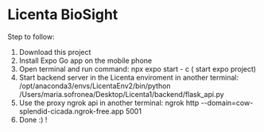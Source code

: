 # Licenta BioSight

Step to follow:

1. Download this project
2. Install Expo Go app on the mobile phone
3. Open terminal and run command: npx expo start - c ( start expo project)
4. Start backend server in the Licenta enviroment in another terminal: /opt/anaconda3/envs/LicentaEnv2/bin/python /Users/maria.sofronea/Desktop/Licenta1/backend/flask_api.py
5. Use the proxy ngrok api in another terminal: ngrok http --domain=cow-splendid-cicada.ngrok-free.app 5001
6. Done :) !
